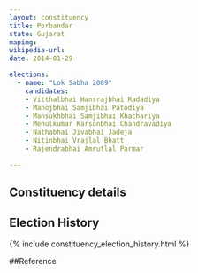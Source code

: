 ```yaml
---
layout: constituency
title: Porbandar
state: Gujarat
mapimg: 
wikipedia-url: 
date: 2014-01-29

elections: 
  - name: "Lok Sabha 2009"
    candidates: 
    - Vitthalbhai Hansrajbhai Radadiya 
    - Manojbhai Samjibhai Patodiya 
    - Mansukhbhai Samjibhai Khachariya 
    - Mehulkumar Karsanbhai Chandravadiya 
    - Nathabhai Jivabhai Jadeja 
    - Nitinbhai Vrajlal Bhatt 
    - Rajendrabhai Amrutlal Parmar 

---
```

## Constituency details


## Election History
{% include constituency_election_history.html %}

##Reference
